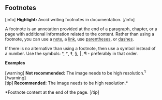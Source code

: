 ## Footnotes

[info] **Highlight:** Avoid writing footnotes in documentation. [/info]  

A footnote is an annotation provided at the end of a paragraph, chapter, or a page with additional information related to the content.
Rather than using a footnote, you can use a [note](https://make.wordpress.org/docs/style-guide/formatting/notices/#cautions-warnings-notes-and-other-notices), a [link](https://make.wordpress.org/docs/style-guide/linking/link-text/), use [parentheses](https://make.wordpress.org/docs/style-guide/punctuation/parentheses/), or [dashes](https://make.wordpress.org/docs/style-guide/punctuation/dashes/).

If there is no alternative than using a footnote, then use a symbol instead of a number. Use the symbols: *, †, ‡, §, ‖, ¶ - preferably in that order.

**Examples**  

[warning] **Not recommended:** The image needs to be high resolution.<sup>1</sup> [/warning]  
[tip] **Recommended:** The image needs to be high resolution.*  

*Footnote content at the end of the page. [/tip]
